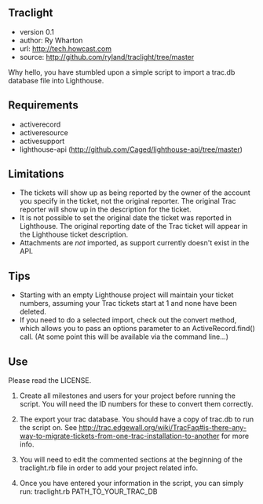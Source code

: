 Traclight 
---------
- version 0.1
- author: Ry Wharton
- url: http://tech.howcast.com
- source: http://github.com/ryland/traclight/tree/master

Why hello, you have stumbled upon a simple script to import a trac.db database file into Lighthouse. 

## Requirements
- activerecord
- activeresource
- activesupport
- lighthouse-api (http://github.com/Caged/lighthouse-api/tree/master)

## Limitations
- The tickets will show up as being reported by the owner of the account you specify in the ticket, not the original reporter. The original Trac reporter will show up in the description for the ticket.
- It is not possible to set the original date the ticket was reported in Lighthouse. The original reporting date of the Trac ticket will appear in the Lighthouse ticket description.
- Attachments are _not_ imported, as support currently doesn't exist in the API.

## Tips
- Starting with an empty Lighthouse project will maintain your ticket numbers, assuming your Trac tickets start at 1 and none have been deleted.
- If you need to do a selected import, check out the convert method, which allows you to pass an options parameter to an ActiveRecord.find() call. (At some point this will be available via the command line...) 

## Use

Please read the LICENSE.

1. Create all milestones and users for your project before running the script. You will need the ID numbers for these to convert them correctly.

2. The export your trac database. You should have a copy of trac.db to run the script on. See http://trac.edgewall.org/wiki/TracFaq#is-there-any-way-to-migrate-tickets-from-one-trac-installation-to-another for more info.

3. You will need to edit the commented sections at the beginning of the traclight.rb file in order to add your project related info. 

4. Once you have entered your information in the script, you can simply run:
    traclight.rb PATH_TO_YOUR_TRAC_DB


